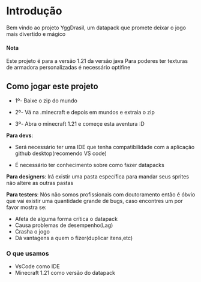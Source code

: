 # Introdução 
Bem vindo ao projeto YggDrasil, um datapack que promete deixar o jogo mais divertido e mágico

#### Nota

Este projeto é para a versão 1.21 da versão java
Para poderes ter texturas de armadora personalizadas é necessário optifine


## Como jogar este projeto

- 1º- Baixe o zip do mundo

- 2º- Vá na .minecraft e depois em mundos e extraia o zip

- 3º- Abra o minecraft 1.21 e começe esta aventura :D



__Para devs__:
- Será necessário ter uma IDE que tenha compatibilidade com a aplicação github desktop(recomendo VS code)


- É necessário ter conhecimento sobre como fazer datapacks

__Para designers__: 
Irá existir uma pasta específica para mandar seus sprites não altere as outras pastas

__Para testers__:
Nós não somos profissionais com doutoramento então é óbvio que vai existir uma quantidade grande de bugs, caso encontres um por favor mostra se:

- Afeta de alguma forma crítica o datapack
- Causa problemas de desempenho(Lag)
- Crasha o jogo
- Dá vantagens a quem o fizer(duplicar itens,etc)

### O que usamos
- VsCode como IDE
- Minecraft 1.21 como versão do datapack
